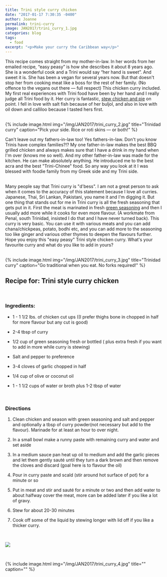 ```yaml
---
title: Trini style curry chicken
date: "2017-01-17 7:30:35 -0400"
author: Joanne
permalink: trini-curry
image: JAN2017/trini_curry_1.jpg
categories: blog
tags:
  - food
excerpt: "<p>Make your curry the Caribbean way</p>"
---
```



This recipe comes straight from my mother-in-law.  In her words from her emailed recipe, “easy peasy” is how she describes it about 8 years ago. She is a wonderful cook and a Trini would say “her hand is sweet”. And sweet it is.  She has been a vegan for several years now. But that doesn't stop her from cooking meat like a boss for the rest of her family. (No offence to the vegans out there &mdash; full respect) This chicken curry included. My first real experiences with Trini food have been by her hand and I really judge all Trini food by it.  Her curry is fantastic, [stew chicken and pie](http://oliveandmango.com/macaroni-stew-chicken) on point. I fell in love with salt fish because of her buljol, and also in love with oil down and calliloo because I tasted hers first.  
<br>

{% include image.html
            img="/img/JAN2017/trini_curry_2.jpg"
            title="Trinidad curry"
            caption="Pick your side. Rice or roti skins &mdash; or both!" %}

Can't leave out my fathers-in-law too! Yes fathers-in-law. Don't you know Trinis have complex families?!? My one father-in-law makes the best BBQ grilled chicken and always makes sure that I have a drink in my hand when I'm over (knows me so well). And my other father-in-law was made for the kitchen. He can make absolutely anything. He introduced me to the best acra and the best "Trini-Chinee" food.  So any way you look at it I was blessed with foodie family from my Greek side and my Trini side.
<br>
<br>

Many people say that Trini curry is "d'bess". I am not a great person to ask when it comes to the accuracy of this statement because I love all curries. Japanese, Thai, Sri Lankan, Pakistani, you name it and I'm digging it.  But one thing that stands out for me in Trini curry is all the fresh seasoning that gets put in it. First the meat is marinated in fresh [green seasoning](http://oliveandmango.com/green-seasoning) and then I usually add more while it cooks for even more flavour. (A workmate from Penal, south Trinidad, insisted I do that and I have never turned back). This curry is very basic. You can use it with various meats and you can add chana/chickpeas, potato, bodhi etc, and you can add more to the seasoning too like ginger and various other thymes to deepen the flavours further. Hope you enjoy this "easy peasy" Trini style chicken curry. What's your favourite curry and what do you like to add in yours?
<br>
<br>

{% include image.html
            img="/img/JAN2017/trini_curry_3.jpg"
            title="Trinidad curry"
            caption="Go traditional when you eat. No forks required!" %}
<br>

## Recipe for: Trini style curry chicken
<br>

### Ingredients:

* 1 - 1 1/2 lbs. of chicken cut ups ((I prefer thighs bone in chopped in half for more flavour but any cut is good)

* 2-4 tbsp of curry

* 1/2 cup of green seasoning fresh or  bottled ( plus extra fresh if you want to add in more while curry is stewing)

* Salt and pepper to preference

* 3-4 cloves of garlic chopped in half

* 1/4 cup of olive or coconut oil

* 1 - 1 1/2 cups of water or broth plus 1-2 tbsp of water
<br>

### Directions

1. Clean chicken and season with green seasoning and salt and pepper and optionally a tbsp of curry powder(not necessary but add to the flavour). Marinade for at least an hour to over night.

1. In a small bowl make a runny paste with remaining curry and water and set aside

1. In a medium sauce pan heat up oil to medium and add the garlic pieces and let them gently sauté until they turn a dark brown and then remove the cloves and discard (goal here is to flavour the oil)

1. Pour in curry paste and scald (stir around hot surface of pot) for a minute or so

1. Put in meat and stir and sauté for a minute or two and then add water to about halfway cover the meat, more can be added later if you like a lot of gravy.

1. Stew for about 20-30 minutes

1. Cook off some of the liquid by stewing longer with lid off if you like a thicker curry.  


<br>

<p class="apple__news__logo"><a href="https://apple.news/TKVtoVhGUQSuiufA4bqI-gg"><img src="{{ basesite.url }}/img/apple_news.svg" /></a></p>
<br>

{% include image.html
            img="/img/JAN2017/trini_curry_4.jpg"
            title=""
            caption="" %}
